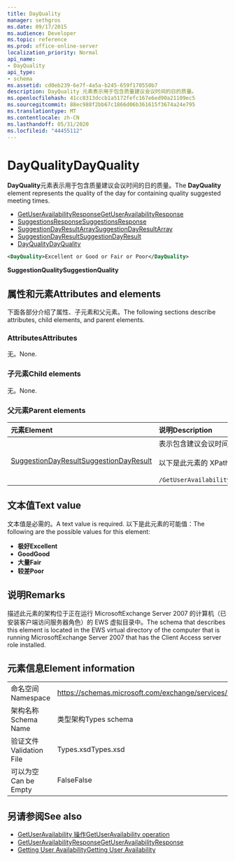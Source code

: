 ```yaml
---
title: DayQuality
manager: sethgros
ms.date: 09/17/2015
ms.audience: Developer
ms.topic: reference
ms.prod: office-online-server
localization_priority: Normal
api_name:
- DayQuality
api_type:
- schema
ms.assetid: cd0eb239-6e7f-4a5a-b245-659f170550b7
description: DayQuality 元素表示用于包含质量建议会议时间的日的质量。
ms.openlocfilehash: 41cc8313dccb1a5172fefc167e6ed90a21109ec5
ms.sourcegitcommit: 88ec988f2bb67c1866d06b361615f3674a24e795
ms.translationtype: MT
ms.contentlocale: zh-CN
ms.lasthandoff: 05/31/2020
ms.locfileid: "44455112"
---
```

# <a name="dayquality"></a><span data-ttu-id="358d3-103">DayQuality</span><span class="sxs-lookup"><span data-stu-id="358d3-103">DayQuality</span></span>

<span data-ttu-id="358d3-104">**DayQuality**元素表示用于包含质量建议会议时间的日的质量。</span><span class="sxs-lookup"><span data-stu-id="358d3-104">The **DayQuality** element represents the quality of the day for containing quality suggested meeting times.</span></span> 
  
- [<span data-ttu-id="358d3-105">GetUserAvailabilityResponse</span><span class="sxs-lookup"><span data-stu-id="358d3-105">GetUserAvailabilityResponse</span></span>](getuseravailabilityresponse.md)  
- [<span data-ttu-id="358d3-106">SuggestionsResponse</span><span class="sxs-lookup"><span data-stu-id="358d3-106">SuggestionsResponse</span></span>](suggestionsresponse.md) 
- [<span data-ttu-id="358d3-107">SuggestionDayResultArray</span><span class="sxs-lookup"><span data-stu-id="358d3-107">SuggestionDayResultArray</span></span>](suggestiondayresultarray.md)  
- [<span data-ttu-id="358d3-108">SuggestionDayResult</span><span class="sxs-lookup"><span data-stu-id="358d3-108">SuggestionDayResult</span></span>](suggestiondayresult.md) 
- [<span data-ttu-id="358d3-109">DayQuality</span><span class="sxs-lookup"><span data-stu-id="358d3-109">DayQuality</span></span>](dayquality.md)
  
```xml
<DayQuality>Excellent or Good or Fair or Poor</DayQuality>
```

<span data-ttu-id="358d3-110">**SuggestionQuality**</span><span class="sxs-lookup"><span data-stu-id="358d3-110">**SuggestionQuality**</span></span>

## <a name="attributes-and-elements"></a><span data-ttu-id="358d3-111">属性和元素</span><span class="sxs-lookup"><span data-stu-id="358d3-111">Attributes and elements</span></span>

<span data-ttu-id="358d3-112">下面各部分介绍了属性、子元素和父元素。</span><span class="sxs-lookup"><span data-stu-id="358d3-112">The following sections describe attributes, child elements, and parent elements.</span></span>
  
### <a name="attributes"></a><span data-ttu-id="358d3-113">Attributes</span><span class="sxs-lookup"><span data-stu-id="358d3-113">Attributes</span></span>

<span data-ttu-id="358d3-114">无。</span><span class="sxs-lookup"><span data-stu-id="358d3-114">None.</span></span>
  
### <a name="child-elements"></a><span data-ttu-id="358d3-115">子元素</span><span class="sxs-lookup"><span data-stu-id="358d3-115">Child elements</span></span>

<span data-ttu-id="358d3-116">无。</span><span class="sxs-lookup"><span data-stu-id="358d3-116">None.</span></span>
  
### <a name="parent-elements"></a><span data-ttu-id="358d3-117">父元素</span><span class="sxs-lookup"><span data-stu-id="358d3-117">Parent elements</span></span>

|<span data-ttu-id="358d3-118">**元素**</span><span class="sxs-lookup"><span data-stu-id="358d3-118">**Element**</span></span>|<span data-ttu-id="358d3-119">**说明**</span><span class="sxs-lookup"><span data-stu-id="358d3-119">**Description**</span></span>|
|:-----|:-----|
|[<span data-ttu-id="358d3-120">SuggestionDayResult</span><span class="sxs-lookup"><span data-stu-id="358d3-120">SuggestionDayResult</span></span>](suggestiondayresult.md) <br/> |<span data-ttu-id="358d3-121">表示包含建议会议时间的一天。</span><span class="sxs-lookup"><span data-stu-id="358d3-121">Represents a single day that contains suggested meeting times.</span></span>  <br/><br/><span data-ttu-id="358d3-122">以下是此元素的 XPath 2.0 表达式：</span><span class="sxs-lookup"><span data-stu-id="358d3-122">The following is the XPath 2.0 expression to this element:</span></span><br/><br/>`/GetUserAvailabilityResponse/SuggestionsResponse/SuggestionDayResultArray/SuggestionDayResult[i]` <br/> |
   
## <a name="text-value"></a><span data-ttu-id="358d3-123">文本值</span><span class="sxs-lookup"><span data-stu-id="358d3-123">Text value</span></span>

<span data-ttu-id="358d3-124">文本值是必需的。</span><span class="sxs-lookup"><span data-stu-id="358d3-124">A text value is required.</span></span> <span data-ttu-id="358d3-125">以下是此元素的可能值：</span><span class="sxs-lookup"><span data-stu-id="358d3-125">The following are the possible values for this element:</span></span>
  
- <span data-ttu-id="358d3-126">**极好**</span><span class="sxs-lookup"><span data-stu-id="358d3-126">**Excellent**</span></span>   
- <span data-ttu-id="358d3-127">**Good**</span><span class="sxs-lookup"><span data-stu-id="358d3-127">**Good**</span></span>    
- <span data-ttu-id="358d3-128">**大量**</span><span class="sxs-lookup"><span data-stu-id="358d3-128">**Fair**</span></span>    
- <span data-ttu-id="358d3-129">**较差**</span><span class="sxs-lookup"><span data-stu-id="358d3-129">**Poor**</span></span>
    
## <a name="remarks"></a><span data-ttu-id="358d3-130">说明</span><span class="sxs-lookup"><span data-stu-id="358d3-130">Remarks</span></span>

<span data-ttu-id="358d3-131">描述此元素的架构位于正在运行 MicrosoftExchange Server 2007 的计算机（已安装客户端访问服务器角色）的 EWS 虚拟目录中。</span><span class="sxs-lookup"><span data-stu-id="358d3-131">The schema that describes this element is located in the EWS virtual directory of the computer that is running MicrosoftExchange Server 2007 that has the Client Access server role installed.</span></span>
  
## <a name="element-information"></a><span data-ttu-id="358d3-132">元素信息</span><span class="sxs-lookup"><span data-stu-id="358d3-132">Element information</span></span>

|||
|:-----|:-----|
|<span data-ttu-id="358d3-133">命名空间</span><span class="sxs-lookup"><span data-stu-id="358d3-133">Namespace</span></span>  <br/> |https://schemas.microsoft.com/exchange/services/2006/types  <br/> |
|<span data-ttu-id="358d3-134">架构名称</span><span class="sxs-lookup"><span data-stu-id="358d3-134">Schema Name</span></span>  <br/> |<span data-ttu-id="358d3-135">类型架构</span><span class="sxs-lookup"><span data-stu-id="358d3-135">Types schema</span></span>  <br/> |
|<span data-ttu-id="358d3-136">验证文件</span><span class="sxs-lookup"><span data-stu-id="358d3-136">Validation File</span></span>  <br/> |<span data-ttu-id="358d3-137">Types.xsd</span><span class="sxs-lookup"><span data-stu-id="358d3-137">Types.xsd</span></span>  <br/> |
|<span data-ttu-id="358d3-138">可以为空</span><span class="sxs-lookup"><span data-stu-id="358d3-138">Can be Empty</span></span>  <br/> |<span data-ttu-id="358d3-139">False</span><span class="sxs-lookup"><span data-stu-id="358d3-139">False</span></span>  <br/> |
   
## <a name="see-also"></a><span data-ttu-id="358d3-140">另请参阅</span><span class="sxs-lookup"><span data-stu-id="358d3-140">See also</span></span>

- [<span data-ttu-id="358d3-141">GetUserAvailability 操作</span><span class="sxs-lookup"><span data-stu-id="358d3-141">GetUserAvailability operation</span></span>](getuseravailability-operation.md)  
- [<span data-ttu-id="358d3-142">GetUserAvailabilityResponse</span><span class="sxs-lookup"><span data-stu-id="358d3-142">GetUserAvailabilityResponse</span></span>](getuseravailabilityresponse.md)
- [<span data-ttu-id="358d3-143">Getting User Availability</span><span class="sxs-lookup"><span data-stu-id="358d3-143">Getting User Availability</span></span>](https://msdn.microsoft.com/library/d4133fcb-9b0f-4e6b-aadf-a389da83516a%28Office.15%29.aspx)

